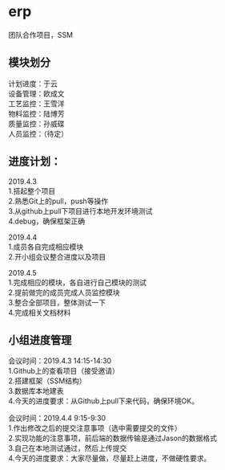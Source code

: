 # erp
团队合作项目，SSM<br>

模块划分
---------------------------------------
计划进度：于云<br>
设备管理：欧成文<br>
工艺监控：王雪洋<br>
物料监控：陆博芳<br>
质量监控：孙威碟<br>
人员监控：（待定）<br>

进度计划：
---------------------------------------
2019.4.3<br>
1.搭起整个项目<br>
2.熟悉Git上的pull，push等操作<br>
3.从github上pull下项目进行本地开发环境测试<br>
4.debug，确保框架正确<br>

2019.4.4<br>
1.成员各自完成相应模块<br>
2.开小组会议整合进度以及项目<br>

2019.4.5<br>
1.完成相应的模块，各自进行自己模块的测试<br>
2.提前做完的成员完成人员监控模块<br>
3.整合全部项目，整体测试一下<br>
4.完成相关文档材料<br>


小组进度管理
---------------------------------------
会议时间：2019.4.3 14:15-14:30<br>
1.Github上的查看项目（接受邀请）<br>
2.搭建框架（SSM结构）<br>
3.数据库本地建表<br>
4.今天的进度要求：从Github上pull下来代码，确保环境OK。<br>

会议时间：2019.4.4 9:15-9:30<br>
1.作出修改之后的提交注意事项（选中需要提交的文件）<br>
2.实现功能的注意事项，前后端的数据传输是通过Jason的数据格式<br>
3.自己在本地测试通过，然后上传提交<br>
4.今天的进度要求：大家尽量做，尽量赶上进度，不做硬性要求。<br>